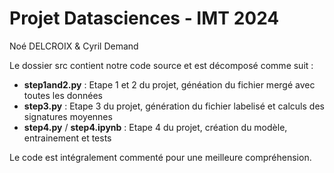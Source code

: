 # Projet Datasciences - IMT 2024
Noé DELCROIX & Cyril Demand

Le dossier src contient notre code source et est décomposé comme suit :
- **step1and2.py** : Etape 1 et 2 du projet, généation du fichier mergé avec toutes les données
- **step3.py** : Etape 3 du projet, génération du fichier labelisé et calculs des signatures moyennes
- **step4.py** / **step4.ipynb** : Etape 4 du projet, création du modèle, entrainement et tests

Le code est intégralement commenté pour une meilleure compréhension.